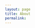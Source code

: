 ```yaml
---
layout: page
title: About
permalink: 
---
```


<html xmlns="http://www.w3.org/1999/xhtml">
    <head>
        <title></title>
        <script type="text/javascript">
            var picPaths = ['../img sm/0-1-edited.jpg','../img sm/0-5.jpg','../img sm/0-10.jpg','../img sm/unnamed-3.jpg','../img sm/0-12-edited.jpg'];
            var curPic = -1;
            //preload the images for smooth animation
            var imgO = new Array();
            for(i=0; i < picPaths.length; i++) {
                imgO[i] = new Image();
                imgO[i].src = picPaths[i];
            }

            function swapImage() {
                curPic = (++curPic > picPaths.length-1)? 0 : curPic;
                imgCont.src = imgO[curPic].src;
                setTimeout(swapImage,4000);
            }

            window.onload=function() {
                imgCont = document.getElementById('imgBanner');
                swapImage();
            }
        </script>

    </head>
    <body>

        <div>
            <img id="imgBanner" src="" alt="" />
        </div>

    </body>

</html>
